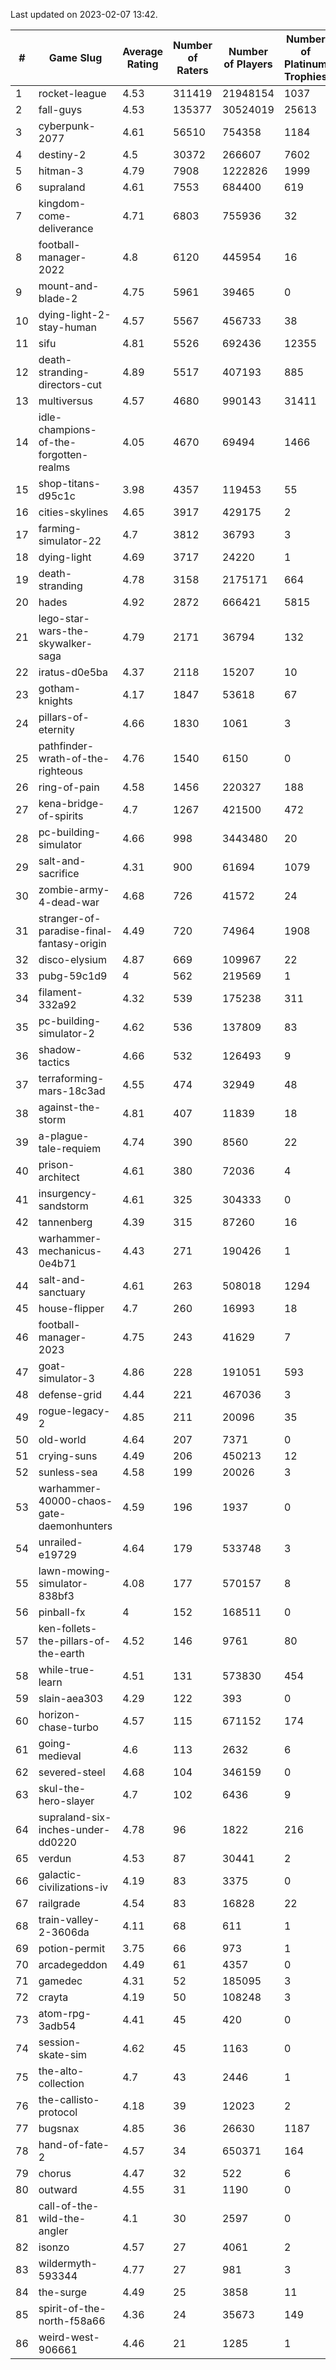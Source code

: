 Last updated on 2023-02-07 13:42.


|#|Game Slug|Average Rating|Number of Raters|Number of Players|Number of Platinum Trophies|Max Rarity (%)|
|---|---|---|---|---|---|---|
|1|rocket-league|4.53|311419|21948154|1037|78|
|2|fall-guys|4.53|135377|30524019|25613|2|
|3|cyberpunk-2077|4.61|56510|754358|1184|66|
|4|destiny-2|4.5|30372|266607|7602|94|
|5|hitman-3|4.79|7908|1222826|1999|47|
|6|supraland|4.61|7553|684400|619|99|
|7|kingdom-come-deliverance|4.71|6803|755936|32|30|
|8|football-manager-2022|4.8|6120|445954|16|49|
|9|mount-and-blade-2|4.75|5961|39465|0|28|
|10|dying-light-2-stay-human|4.57|5567|456733|38|7|
|11|sifu|4.81|5526|692436|12355|97|
|12|death-stranding-directors-cut|4.89|5517|407193|885|91|
|13|multiversus|4.57|4680|990143|31411|75|
|14|idle-champions-of-the-forgotten-realms|4.05|4670|69494|1466|4|
|15|shop-titans-d95c1c|3.98|4357|119453|55|97|
|16|cities-skylines|4.65|3917|429175|2|71|
|17|farming-simulator-22|4.7|3812|36793|3|77|
|18|dying-light|4.69|3717|24220|1|95|
|19|death-stranding|4.78|3158|2175171|664|91|
|20|hades|4.92|2872|666421|5815|89|
|21|lego-star-wars-the-skywalker-saga|4.79|2171|36794|132|97|
|22|iratus-d0e5ba|4.37|2118|15207|10|85|
|23|gotham-knights|4.17|1847|53618|67|27|
|24|pillars-of-eternity|4.66|1830|1061|3|81|
|25|pathfinder-wrath-of-the-righteous|4.76|1540|6150|0|51|
|26|ring-of-pain|4.58|1456|220327|188|96|
|27|kena-bridge-of-spirits|4.7|1267|421500|472|94|
|28|pc-building-simulator|4.66|998|3443480|20|48|
|29|salt-and-sacrifice|4.31|900|61694|1079|91|
|30|zombie-army-4-dead-war|4.68|726|41572|24|67|
|31|stranger-of-paradise-final-fantasy-origin|4.49|720|74964|1908|98|
|32|disco-elysium|4.87|669|109967|22|28|
|33|pubg-59c1d9|4|562|219569|1|74|
|34|filament-332a92|4.32|539|175238|311|93|
|35|pc-building-simulator-2|4.62|536|137809|83|75|
|36|shadow-tactics|4.66|532|126493|9|6|
|37|terraforming-mars-18c3ad|4.55|474|32949|48|43|
|38|against-the-storm|4.81|407|11839|18|39|
|39|a-plague-tale-requiem|4.74|390|8560|22|92|
|40|prison-architect|4.61|380|72036|4|28|
|41|insurgency-sandstorm|4.61|325|304333|0|5|
|42|tannenberg|4.39|315|87260|16|88|
|43|warhammer-mechanicus-0e4b71|4.43|271|190426|1|25|
|44|salt-and-sanctuary|4.61|263|508018|1294|83|
|45|house-flipper|4.7|260|16993|18|94|
|46|football-manager-2023|4.75|243|41629|7|79|
|47|goat-simulator-3|4.86|228|191051|593|92|
|48|defense-grid|4.44|221|467036|3|80|
|49|rogue-legacy-2|4.85|211|20096|35|4|
|50|old-world|4.64|207|7371|0|82|
|51|crying-suns|4.49|206|450213|12|66|
|52|sunless-sea|4.58|199|20026|3|36|
|53|warhammer-40000-chaos-gate-daemonhunters|4.59|196|1937|0|9|
|54|unrailed-e19729|4.64|179|533748|3|10|
|55|lawn-mowing-simulator-838bf3|4.08|177|570157|8|84|
|56|pinball-fx|4|152|168511|0|85|
|57|ken-follets-the-pillars-of-the-earth|4.52|146|9761|80|44|
|58|while-true-learn|4.51|131|573830|454|93|
|59|slain-aea303|4.29|122|393|0|24|
|60|horizon-chase-turbo|4.57|115|671152|174|88|
|61|going-medieval|4.6|113|2632|6|68|
|62|severed-steel|4.68|104|346159|0|19|
|63|skul-the-hero-slayer|4.7|102|6436|9|92|
|64|supraland-six-inches-under-dd0220|4.78|96|1822|216|99|
|65|verdun|4.53|87|30441|2|76|
|66|galactic-civilizations-iv|4.19|83|3375|0|79|
|67|railgrade|4.54|83|16828|22|98|
|68|train-valley-2-3606da|4.11|68|611|1|89|
|69|potion-permit|3.75|66|973|1|98|
|70|arcadegeddon|4.49|61|4357|0|90|
|71|gamedec|4.31|52|185095|3|27|
|72|crayta|4.19|50|108248|3|23|
|73|atom-rpg-3adb54|4.41|45|420|0|98|
|74|session-skate-sim|4.62|45|1163|0|28|
|75|the-alto-collection|4.7|43|2446|1|32|
|76|the-callisto-protocol|4.18|39|12023|2|7|
|77|bugsnax|4.85|36|26630|1187|97|
|78|hand-of-fate-2|4.57|34|650371|164|72|
|79|chorus|4.47|32|522|6|86|
|80|outward|4.55|31|1190|0|72|
|81|call-of-the-wild-the-angler|4.1|30|2597|0|65|
|82|isonzo|4.57|27|4061|2|57|
|83|wildermyth-593344|4.77|27|981|3|19|
|84|the-surge|4.49|25|3858|11|94|
|85|spirit-of-the-north-f58a66|4.36|24|35673|149|66|
|86|weird-west-906661|4.46|21|1285|1|86|
